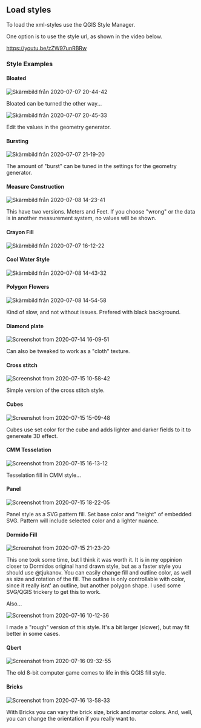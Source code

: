 ## Load styles ##

To load the xml-styles use the QGIS Style Manager.

One option is to use the style url, as shown in the video below.

https://youtu.be/zZW97unRBRw

### Style Examples ###

#### Bloated ####

![Skärmbild från 2020-07-07 20-44-42](https://user-images.githubusercontent.com/6375959/86917805-01b86080-c126-11ea-839f-7add1fd30b81.png)

Bloated can be turned the other way...

![Skärmbild från 2020-07-07 20-45-33](https://user-images.githubusercontent.com/6375959/86917878-23b1e300-c126-11ea-90df-5711860f94de.png)

Edit the values in the geometry generator.

#### Bursting ####

![Skärmbild från 2020-07-07 21-19-20](https://user-images.githubusercontent.com/6375959/86917973-47752900-c126-11ea-8bfd-3a4d1836d495.png)

The amount of "burst" can be tuned in the settings for the geometry generator.

#### Measure Construction ####

![Skärmbild från 2020-07-08 14-23-41](https://user-images.githubusercontent.com/6375959/86918216-a76bcf80-c126-11ea-9b44-90115e146f58.png)

This have two versions. Meters and Feet. If you choose "wrong" or the data is in another measurement system, no values will be shown.

#### Crayon Fill ####

![Skärmbild från 2020-07-07 16-12-22](https://user-images.githubusercontent.com/6375959/86918370-e3069980-c126-11ea-99f3-049b9024166d.png)

#### Cool Water Style ####

![Skärmbild från 2020-07-08 14-43-32](https://user-images.githubusercontent.com/6375959/86920211-b99b3d00-c129-11ea-96de-314f69d419d7.png)

#### Polygon Flowers ####

![Skärmbild från 2020-07-08 14-54-58](https://user-images.githubusercontent.com/6375959/86921193-06334800-c12b-11ea-9822-a08db5959f15.png)

Kind of slow, and not without issues. Prefered with black background.

#### Diamond plate ####

![Screenshot from 2020-07-14 16-09-51](https://user-images.githubusercontent.com/6375959/87535923-86f8c380-c698-11ea-9d76-dff5d03fda70.png)

Can also be tweaked to work as a "cloth" texture.

#### Cross stitch ####

![Screenshot from 2020-07-15 10-58-42](https://user-images.githubusercontent.com/6375959/87536020-b3acdb00-c698-11ea-8215-08da74999ddc.png)

Simple version of the cross stitch style.

#### Cubes ####

![Screenshot from 2020-07-15 15-09-48](https://user-images.githubusercontent.com/6375959/87549598-4f951180-c6ae-11ea-8d66-1f663c8a934b.png)

Cubes use set color for the cube and adds lighter and darker fields to it to genereate 3D effect.

#### CMM Tesselation ####

![Screenshot from 2020-07-15 16-13-12](https://user-images.githubusercontent.com/6375959/87555804-35f7c800-c6b6-11ea-8523-0d77741c97f6.png)

Tesselation fill in CMM style...

#### Panel ####

![Screenshot from 2020-07-15 18-22-05](https://user-images.githubusercontent.com/6375959/87570339-c939f900-c6c8-11ea-8e90-b8650da5b60c.png)

Panel style as a SVG pattern fill.
Set base color and "height" of embedded SVG. Pattern will include selected color and a lighter nuance.

#### Dormido Fill ####

![Screenshot from 2020-07-15 21-23-20](https://user-images.githubusercontent.com/6375959/87587548-8422c080-c6e2-11ea-93dd-803ecee0f898.png)

This one took some time, but I think it was worth it. It is in my oppinion closer to Dormidos original hand drawn style, but as a faster style you should use @tjukanov. You can easily change fill and outline color, as well as size and rotation of the fill. The outline is only controllable with color, since it really isnt' an outline, but another polygon shape. I used some SVG/QGIS trickery to get this to work.

Also...

![Screenshot from 2020-07-16 10-12-36](https://user-images.githubusercontent.com/6375959/87644900-0a73ec80-c74d-11ea-9670-9c93a5288646.png)

I made a "rough" version of this style. It's a bit larger (slower), but may fit better in some cases.

#### Qbert ####

![Screenshot from 2020-07-16 09-32-55](https://user-images.githubusercontent.com/6375959/87640871-a3076e00-c747-11ea-859b-d553b92cfa29.png)

The old 8-bit computer game comes to life in this QGIS fill style.

#### Bricks ####

![Screenshot from 2020-07-16 13-58-33](https://user-images.githubusercontent.com/6375959/87668919-55056100-c76d-11ea-9230-befe7fbb8c27.png)

With Bricks you can vary the brick size, brick and mortar colors. And, well, you can change the orientation if you really want to.
